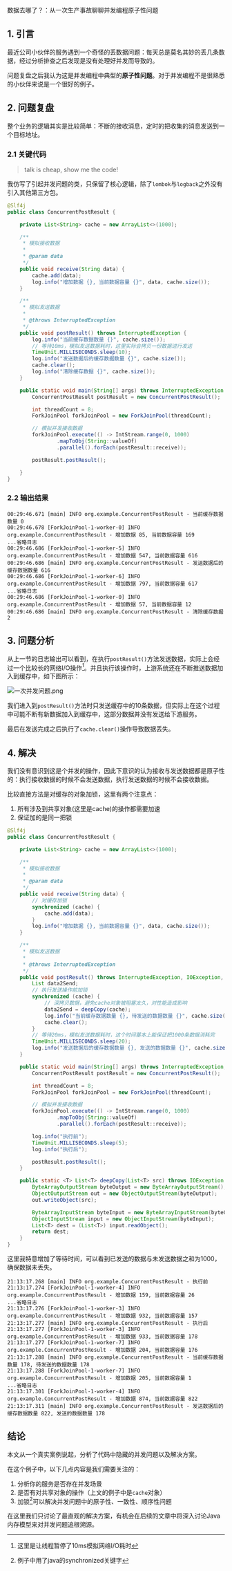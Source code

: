 数据去哪了？：从一次生产事故聊聊并发编程原子性问题

## 1. 引言

最近公司小伙伴的服务遇到一个奇怪的丢数据问题：每天总是莫名其妙的丢几条数据，经过分析排查之后发现是没有处理好并发而导致的。

问题复盘之后我认为这是并发编程中典型的**原子性问题**。对于并发编程不是很熟悉的小伙伴来说是一个很好的例子。

## 2. 问题复盘

整个业务的逻辑其实是比较简单：不断的接收消息，定时的把收集的消息发送到一个目标地址。

### 2.1 关键代码

> talk is cheap, show me the code!

我仿写了引起并发问题的类，只保留了核心逻辑，除了`lombok`与`logback`之外没有引入其他第三方包。

```java
@Slf4j
public class ConcurrentPostResult {

    private List<String> cache = new ArrayList<>(1000);

    /**
     * 模拟接收数据
     * 
     * @param data
     */
    public void receive(String data) {
        cache.add(data);
        log.info("增加数据 {}, 当前数据容量 {}", data, cache.size());
    }

    /**
     * 模拟发送数据
     * 
     * @throws InterruptedException
     */
    public void postResult() throws InterruptedException {
        log.info("当前缓存数据数量 {}", cache.size());
        // 等待10ms，模拟发送数据耗时，这里实际会拷贝一份数据进行发送
        TimeUnit.MILLISECONDS.sleep(10);
        log.info("发送数据后的缓存数据数量 {}", cache.size());
        cache.clear();
        log.info("清除缓存数据 {}", cache.size());
    }

    public static void main(String[] args) throws InterruptedException {
        ConcurrentPostResult postResult = new ConcurrentPostResult();

        int threadCount = 8;
        ForkJoinPool forkJoinPool = new ForkJoinPool(threadCount);

        // 模拟并发接收数据
        forkJoinPool.execute(() -> IntStream.range(0, 1000)
                .mapToObj(String::valueOf)
                .parallel().forEach(postResult::receive));

        postResult.postResult();

    }
}
```

### 2.2 输出结果

```
00:29:46.671 [main] INFO org.example.ConcurrentPostResult - 当前缓存数据数量 0
00:29:46.678 [ForkJoinPool-1-worker-0] INFO org.example.ConcurrentPostResult - 增加数据 85, 当前数据容量 169
...省略日志
00:29:46.686 [ForkJoinPool-1-worker-5] INFO org.example.ConcurrentPostResult - 增加数据 547, 当前数据容量 616
00:29:46.686 [main] INFO org.example.ConcurrentPostResult - 发送数据后的缓存数据数量 616
00:29:46.686 [ForkJoinPool-1-worker-6] INFO org.example.ConcurrentPostResult - 增加数据 797, 当前数据容量 617
...省略日志
00:29:46.686 [ForkJoinPool-1-worker-0] INFO org.example.ConcurrentPostResult - 增加数据 57, 当前数据容量 12
00:29:46.686 [main] INFO org.example.ConcurrentPostResult - 清除缓存数据 2
```

## 3. 问题分析

从上一节的日志输出可以看到，在执行`postResult()`方法发送数据，实际上会经过一个比较长的网络I/O操作[^注1]。并且执行该操作时，上游系统还在不断推送数据加入到缓存中，如下图所示：


![一次并发问题.png](images/0259eb7083fd47dd87d36b589a1cfc6b.png)

我们进入到`postResult()`方法时只发送缓存中的10条数据，但实际上在这个过程中可能不断有新数据加入到缓存中，这部分数据并没有发送给下游服务。

最后在发送完成之后执行了`cache.clear()`操作导致数据丢失。

## 4. 解决

我们没有意识到这是个并发的操作，因此下意识的认为接收与发送数据都是原子性的：执行接收数据的时候不会发送数据，执行发送数据的时候不会接收数据。

比较直接方法是对缓存的对象加锁，这里有两个注意点：

1. 所有涉及到共享对象(这里是cache)的操作都需要加速
2. 保证加的是同一把锁

```java
@Slf4j
public class ConcurrentPostResult {

    private List<String> cache = new ArrayList<>(1000);

    /**
     * 模拟接收数据
     *
     * @param data
     */
    public void receive(String data) {
        // 对缓存加锁
        synchronized (cache) {
            cache.add(data);
        }
        log.info("增加数据 {}, 当前数据容量 {}", data, cache.size());
    }

    /**
     * 模拟发送数据
     *
     * @throws InterruptedException
     */
    public void postResult() throws InterruptedException, IOException, ClassNotFoundException {
        List data2Send;
        // 执行发送操作前加锁
        synchronized (cache) {
            // 深拷贝数据，避免cache对象被阻塞太久，对性能造成影响
            data2Send = deepCopy(cache);
            log.info("当前缓存数据数量 {}, 待发送的数据数量 {}", cache.size(), data2Send.size());
            cache.clear();
        }
        // 等待20ms，模拟发送数据耗时，这个时间基本上能保证把1000条数据消耗完
        TimeUnit.MILLISECONDS.sleep(20);
        log.info("发送数据后的缓存数据数量 {}, 发送的数据数量 {}", cache.size(), data2Send.size());
    }

    public static void main(String[] args) throws InterruptedException, IOException, ClassNotFoundException {
        ConcurrentPostResult postResult = new ConcurrentPostResult();

        int threadCount = 8;
        ForkJoinPool forkJoinPool = new ForkJoinPool(threadCount);

        // 模拟并发接收数据
        forkJoinPool.execute(() -> IntStream.range(0, 1000)
                .mapToObj(String::valueOf)
                .parallel().forEach(postResult::receive));

        log.info("执行前");
        TimeUnit.MILLISECONDS.sleep(5);
        log.info("执行后");

        postResult.postResult();
    }

    public static <T> List<T> deepCopy(List<T> src) throws IOException, ClassNotFoundException {
        ByteArrayOutputStream byteOutput = new ByteArrayOutputStream();
        ObjectOutputStream out = new ObjectOutputStream(byteOutput);
        out.writeObject(src);

        ByteArrayInputStream byteInput = new ByteArrayInputStream(byteOutput.toByteArray());
        ObjectInputStream input = new ObjectInputStream(byteInput);
        List<T> dest = (List<T>) input.readObject();
        return dest;
    }
}

```

这里我特意增加了等待时间，可以看到已发送的数据与未发送数据之和为1000，确保数据未丢失。

```
21:13:17.268 [main] INFO org.example.ConcurrentPostResult - 执行前
21:13:17.274 [ForkJoinPool-1-worker-4] INFO org.example.ConcurrentPostResult - 增加数据 159, 当前数据容量 26
...省略日志
21:13:17.276 [ForkJoinPool-1-worker-3] INFO org.example.ConcurrentPostResult - 增加数据 932, 当前数据容量 157
21:13:17.277 [main] INFO org.example.ConcurrentPostResult - 执行后
21:13:17.277 [ForkJoinPool-1-worker-3] INFO org.example.ConcurrentPostResult - 增加数据 933, 当前数据容量 178
21:13:17.277 [ForkJoinPool-1-worker-7] INFO org.example.ConcurrentPostResult - 增加数据 204, 当前数据容量 176
21:13:17.288 [main] INFO org.example.ConcurrentPostResult - 当前缓存数据数量 178, 待发送的数据数量 178
21:13:17.288 [ForkJoinPool-1-worker-7] INFO org.example.ConcurrentPostResult - 增加数据 205, 当前数据容量 1
...省略日志
21:13:17.301 [ForkJoinPool-1-worker-4] INFO org.example.ConcurrentPostResult - 增加数据 874, 当前数据容量 822
21:13:17.311 [main] INFO org.example.ConcurrentPostResult - 发送数据后的缓存数据数量 822, 发送的数据数量 178
```

## 结论

本文从一个真实案例说起，分析了代码中隐藏的并发问题以及解决方案。

在这个例子中，以下几点内容是我们需要关注的：

1. 分析你的服务是否存在并发场景
2. 是否有对共享对象的操作（上文的例子中是`cache`对象）
3. 加锁[^注2]可以解决并发问题中的原子性、一致性、顺序性问题

在这里我们只讨论了最直观的解决方案，有机会在后续的文章中将深入讨论Java内存模型来对并发问题追根溯源。

[^注1]: 这里是让线程暂停了10ms模拟网络I/O耗时
[^注2]:例子中用了java的synchronized关键字
